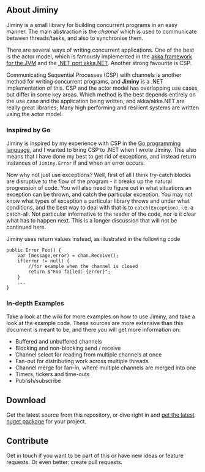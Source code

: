  
## About Jiminy
Jiminy is a small library for building concurrent programs in an easy manner. The main abstraction is the *channel* which is used to communicate between threads/tasks, and also to synchronise them.

There are several ways of writing concurrent applications. One of the best is the actor model, which is famously implemented in the [akka framework for the JVM](http://akka.io) and the [.NET port akka.NET](http://getakka.net). Another strong favourite is CSP.

Communicating Sequential Processes (CSP) with channels is another method for writing concurrent programs, and **Jiminy** is a .NET implementation of this. CSP and the actor model has overlapping use cases, but differ in some key areas. Which method is the best depends entirely on the use case and the application being written, and akka/akka.NET are really great libraries; Many high performing and resilient systems are written using the actor model.

### Inspired by Go
Jiminy is inspired by my experience with CSP in the [Go programming language](https://golang.org), and I wanted to bring CSP to .NET when I wrote Jiminy. This also means that I have done my best to get rid of exceptions, and instead return instances of `Jiminy.Error` if and when an error occurs.

Now why not just use exceptions? Well, first of all I think try-catch blocks are disruptive to the flow of the program - it breaks up the natural progression of code.
You will also need to figure out in what situations an exception can be thrown, and catch the particular exception. You may not know what types of exception a particular library throws and under what conditions, and the best way to deal with that is to `catch(Exception)`, i.e. a catch-all. Not particular informative to the reader of the code, nor is it clear what has to happen next. This is a longer discussion that will not be continued here.

Jiminy uses return values instead, as illustrated in the following code

	public Error Foo() {
		var (message,error) = chan.Receive();
		if(error != null) {
			//for example when the channel is closed
			return $"Foo failed: {error}";  
		}
		...
	}

### In-depth Examples
Take a look at the wiki for more examples on how to use Jiminy, and take a look at the example code. These sources are more extensive than this document is meant to be, and there you will get more information on:

*	Buffered and unbuffered channels
*	Blocking and non-blocking send / receive
*	Channel select for reading from multiple channels at once
*	Fan-out for distributing work across multiple threads
*	Channel merge for fan-in, where multiple channels are merged into one 
*	Timers, tickers and time-outs
*	Publish/subscribe 

## Download
Get the latest source from this repository, or dive right in and [get the latest nuget package](https://www.nuget.org/packages/Jiminy) for your project.

## Contribute
Get in touch if you want to be part of this or have new ideas or feature requests. Or even better: create pull requests.

